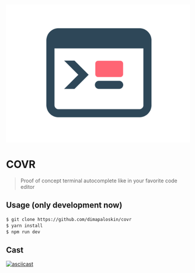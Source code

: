 
<p align="center">
  <img src="https://raw.githubusercontent.com/dimapaloskin/media/master/covr.png" alt="covr" />
</p>


# COVR

> Proof of concept terminal autocomplete like in your favorite code editor

## Usage (only development now)
```bash
$ git clone https://github.com/dimapaloskin/covr
$ yarn install
$ npm run dev
```

## Cast

[![asciicast](https://asciinema.org/a/102288.png)](https://asciinema.org/a/102288)
